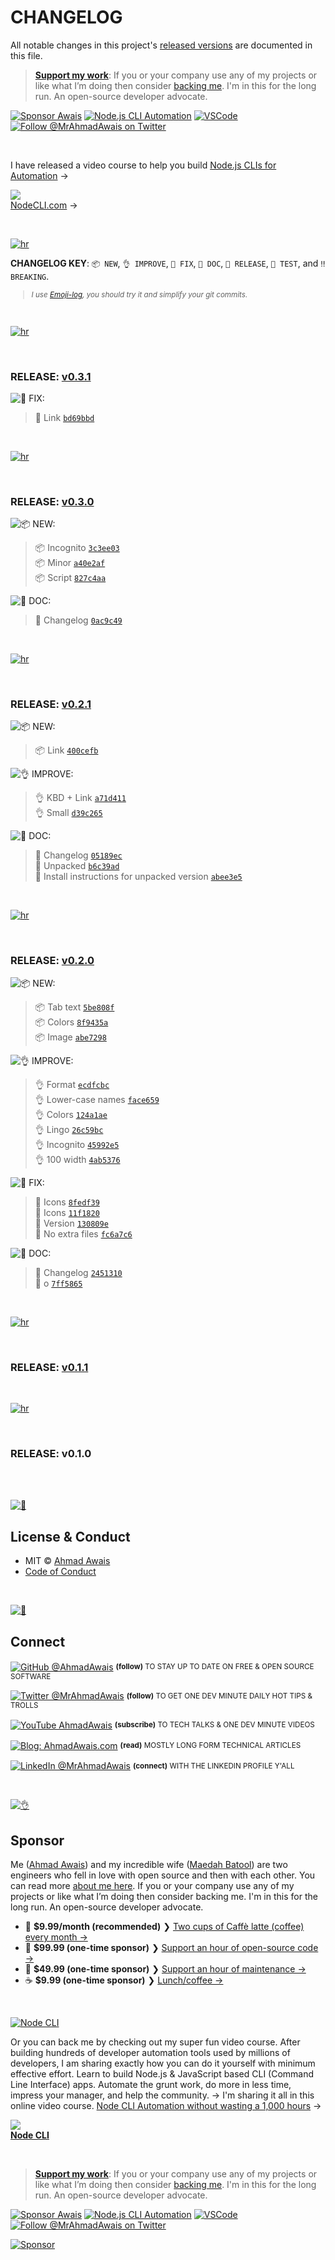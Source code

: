 # CHANGELOG

All notable changes in this project's [released versions](../../releases) are documented in this file.

> [**Support my work**][sponsor]: If you or your company use any of my projects or like what I’m doing then consider [backing me][sponsor]. I'm in this for the long run. An open-source developer advocate.

[![Sponsor Awais](https://img.shields.io/badge/-Sponsor%20Awais%20%E2%86%92-gray.svg?colorA=6A788D&colorB=6A788D&style=flat)](https://github.com/AhmadAwais/sponsor/?utm_source=FOSS) [![Node.js CLI Automation](https://img.shields.io/badge/-NodeCLI.com%20%E2%86%92-gray.svg?colorA=6A788D&colorB=6A788D&style=flat)](https://NodeCLI.com/?utm_source=FOSS)
[![VSCode](https://img.shields.io/badge/-VSCode.pro%20%E2%86%92-gray.svg?colorA=6A788D&colorB=6A788D&style=flat)](https://VSCode.pro/?utm_source=GitHubFOSS)
[![Follow @MrAhmadAwais on Twitter](https://img.shields.io/twitter/follow/mrahmadawais.svg?style=social&label=Follow%20@MrAhmadAwais)](https://twitter.com/mrahmadawais/)

<br>

I have released a video course to help you build <a href="https://NodeCLI.com/?utm_source=FOSS" target="_blank">Node.js CLIs for Automation</a> →</p>

<a href="https://NodeCLI.com/?utm_source=FOSS" target="_blank"><img src="https://raw.githubusercontent.com/ahmadawais/stuff/master/nodecli/featured.jpg" /><br>NodeCLI.com</a> →

<br>

[![hr](https://raw.githubusercontent.com/ahmadawais/stuff/master/images/git/hr.png)](/)

**CHANGELOG KEY**: `📦 NEW`, `👌 IMPROVE`, `🐛 FIX`, `📖 DOC`, `🚀 RELEASE`, `🤖 TEST`, and `‼️ BREAKING`.

<small>

> _I use [Emoji-log](https://github.com/ahmadawais/Emoji-Log), you should try it and simplify your git commits._

</small>

<br>

[![hr](https://raw.githubusercontent.com/ahmadawais/stuff/master/images/git/hr.png)](/)

<br>

### RELEASE: [v0.3.1](https://github.com/ahmadawais/shades-of-purple-google-chrome/compare/v0.3.0...v0.3.1)

![🐛 FIX:](https://img.shields.io/badge/-FIX-gray.svg?colorB=ff6347)

> 🐛 Link [`bd69bbd`](https://github.com/ahmadawais/shades-of-purple-google-chrome/commit/bd69bbd609ad8a664ad3c641a7ed7a003feb3dd4) <br>

<br>

[![hr](https://raw.githubusercontent.com/ahmadawais/stuff/master/images/git/hr.png)](/)

<br>

### RELEASE: [v0.3.0](https://github.com/ahmadawais/shades-of-purple-google-chrome/compare/v0.2.1...v0.3.0)

![📦 NEW:](https://img.shields.io/badge/-NEW-gray.svg?colorB=3778FF)

> 📦 Incognito [`3c3ee03`](https://github.com/ahmadawais/shades-of-purple-google-chrome/commit/3c3ee033c81f00a4c5ac065d4131adc8650b32ba) <br>
> 📦 Minor [`a40e2af`](https://github.com/ahmadawais/shades-of-purple-google-chrome/commit/a40e2af3a1b34e40c944784a133f1a1221a8336e) <br>
> 📦 Script [`827c4aa`](https://github.com/ahmadawais/shades-of-purple-google-chrome/commit/827c4aaedabfcb621e5c295009cd2ed94397c3ea) <br>

![📖 DOC:](https://img.shields.io/badge/-DOCS-gray.svg?colorB=978CD4)

> 📖 Changelog [`0ac9c49`](https://github.com/ahmadawais/shades-of-purple-google-chrome/commit/0ac9c497023094fc6292b3d471fef3cc58ae21a5) <br>

<br>

[![hr](https://raw.githubusercontent.com/ahmadawais/stuff/master/images/git/hr.png)](/)

<br>

### RELEASE: [v0.2.1](https://github.com/ahmadawais/shades-of-purple-google-chrome/compare/v0.2.0...v0.2.1)

![📦 NEW:](https://img.shields.io/badge/-NEW-gray.svg?colorB=3778FF)

> 📦 Link [`400cefb`](https://github.com/ahmadawais/shades-of-purple-google-chrome/commit/400cefb04e8f810db2c91206bac651756abd277a) <br>

![👌 IMPROVE:](https://img.shields.io/badge/-IMPROVEMENT-gray.svg?colorB=39AA54)

> 👌 KBD + Link [`a71d411`](https://github.com/ahmadawais/shades-of-purple-google-chrome/commit/a71d41189e6b3e2b470a2758a837677d72508f98) <br>
> 👌 Small [`d39c265`](https://github.com/ahmadawais/shades-of-purple-google-chrome/commit/d39c265f7d109ce1a2512c3faf70c18883eb722a) <br>

![📖 DOC:](https://img.shields.io/badge/-DOCS-gray.svg?colorB=978CD4)

> 📖 Changelog [`05189ec`](https://github.com/ahmadawais/shades-of-purple-google-chrome/commit/05189ece8f897b677c11b5bf0700b14556a1248a) <br>
> 📖 Unpacked [`b6c39ad`](https://github.com/ahmadawais/shades-of-purple-google-chrome/commit/b6c39ad23862895b1bc31d15338639980af7b69e) <br>
> 📖 Install instructions for unpacked version [`abee3e5`](https://github.com/ahmadawais/shades-of-purple-google-chrome/commit/abee3e560e3afe01adf582d8c239945a79f127c8) <br>

<br>

[![hr](https://raw.githubusercontent.com/ahmadawais/stuff/master/images/git/hr.png)](/)

<br>

### RELEASE: [v0.2.0](https://github.com/ahmadawais/shades-of-purple-google-chrome/compare/v0.1.1...v0.2.0)

![📦 NEW:](https://img.shields.io/badge/-NEW-gray.svg?colorB=3778FF)

> 📦 Tab text [`5be808f`](https://github.com/ahmadawais/shades-of-purple-google-chrome/commit/5be808ffcab9de1588d3ca87739cca6ea08e75a6) <br>
> 📦 Colors [`8f9435a`](https://github.com/ahmadawais/shades-of-purple-google-chrome/commit/8f9435aa67d68100bbedb88c9ae6e4f8bbedbde0) <br>
> 📦 Image [`abe7298`](https://github.com/ahmadawais/shades-of-purple-google-chrome/commit/abe7298e0ff9aea3ae80c4bd8f5ef37a1f9505b8) <br>

![👌 IMPROVE:](https://img.shields.io/badge/-IMPROVEMENT-gray.svg?colorB=39AA54)

> 👌 Format [`ecdfcbc`](https://github.com/ahmadawais/shades-of-purple-google-chrome/commit/ecdfcbc69e03f3d4814ef6441f32231b16d5645a) <br>
> 👌 Lower-case names [`face659`](https://github.com/ahmadawais/shades-of-purple-google-chrome/commit/face659241c2423335f1c714f766f049908ecd31) <br>
> 👌 Colors [`124a1ae`](https://github.com/ahmadawais/shades-of-purple-google-chrome/commit/124a1ae14aed6b5c35894cdae1b3bdd4af2aa197) <br>
> 👌 Lingo [`26c59bc`](https://github.com/ahmadawais/shades-of-purple-google-chrome/commit/26c59bcc24f3e28321e7e192e9e45cdabac35690) <br>
> 👌 Incognito [`45992e5`](https://github.com/ahmadawais/shades-of-purple-google-chrome/commit/45992e5a5a47ea19605ddfabd15d11acac43cb2d) <br>
> 👌 100 width [`4ab5376`](https://github.com/ahmadawais/shades-of-purple-google-chrome/commit/4ab5376f8cc57723cbe908a77fbbe351b2473183) <br>

![🐛 FIX:](https://img.shields.io/badge/-FIX-gray.svg?colorB=ff6347)

> 🐛 Icons [`8fedf39`](https://github.com/ahmadawais/shades-of-purple-google-chrome/commit/8fedf3910a590b79624a2e4f38356ae5da2b42ab) <br>
> 🐛 Icons [`11f1820`](https://github.com/ahmadawais/shades-of-purple-google-chrome/commit/11f182091b53f9d977cb6d7b26118736180ff8e2) <br>
> 🐛 Version [`130809e`](https://github.com/ahmadawais/shades-of-purple-google-chrome/commit/130809ef2137c2b05fb45d31424e351e685ed2dd) <br>
> 🐛 No extra files [`fc6a7c6`](https://github.com/ahmadawais/shades-of-purple-google-chrome/commit/fc6a7c6ae4005bdea6dff79736c671fae01e2cf8) <br>

![📖 DOC:](https://img.shields.io/badge/-DOCS-gray.svg?colorB=978CD4)

> 📖 Changelog [`2451310`](https://github.com/ahmadawais/shades-of-purple-google-chrome/commit/24513107454ca34c8bb3349f0137729b26359cc6) <br>
> 📖 o [`7ff5865`](https://github.com/ahmadawais/shades-of-purple-google-chrome/commit/7ff58655659441d85618400b291a51e8dbd8bbcb) <br>

<br>

[![hr](https://raw.githubusercontent.com/ahmadawais/stuff/master/images/git/hr.png)](/)

<br>

### RELEASE: [v0.1.1](https://github.com/ahmadawais/shades-of-purple-google-chrome/compare/v0.1.0...v0.1.1)

<br>

[![hr](https://raw.githubusercontent.com/ahmadawais/stuff/master/images/git/hr.png)](/)

<br>

### RELEASE: v0.1.0

<br>

<br>

[![📃](https://raw.githubusercontent.com/ahmadawais/stuff/master/images/git/license.png)](/)

## License & Conduct

- MIT © [Ahmad Awais](https://twitter.com/MrAhmadAwais/)
- [Code of Conduct](code-of-conduct.md)

<br>

[![🙌](https://raw.githubusercontent.com/ahmadawais/stuff/master/images/git/connect.png)](/)

## Connect

<div align="left">
<p><a href="https://github.com/ahmadawais"><img alt="GitHub @AhmadAwais" align="center" src="https://img.shields.io/badge/GITHUB-gray.svg?colorB=6cc644&style=flat" /></a>&nbsp;<small><strong>(follow)</strong> TO STAY UP TO DATE ON FREE & OPEN SOURCE SOFTWARE</small></p>
<p><a href="https://twitter.com/MrAhmadAwais/"><img alt="Twitter @MrAhmadAwais" align="center" src="https://img.shields.io/badge/TWITTER-gray.svg?colorB=1da1f2&style=flat" /></a>&nbsp;<small><strong>(follow)</strong> TO GET ONE DEV MINUTE DAILY HOT TIPS & TROLLS</small></p>
<p><a href="https://www.youtube.com/AhmadAwais"><img alt="YouTube AhmadAwais" align="center" src="https://img.shields.io/badge/YOUTUBE-gray.svg?colorB=ff0000&style=flat" /></a>&nbsp;<small><strong>(subscribe)</strong> TO TECH TALKS & ONE DEV MINUTE VIDEOS</small></p>
<p><a href="https://AhmadAwais.com/"><img alt="Blog: AhmadAwais.com" align="center" src="https://img.shields.io/badge/MY%20BLOG-gray.svg?colorB=4D2AFF&style=flat" /></a>&nbsp;<small><strong>(read)</strong> MOSTLY LONG FORM TECHNICAL ARTICLES</small></p>
<p><a href="https://www.linkedin.com/in/MrAhmadAwais/"><img alt="LinkedIn @MrAhmadAwais" align="center" src="https://img.shields.io/badge/LINKEDIN-gray.svg?colorB=0077b5&style=flat" /></a>&nbsp;<small><strong>(connect)</strong> WITH THE LINKEDIN PROFILE Y'ALL</small></p>
</div>

<br>

[![👌](https://raw.githubusercontent.com/ahmadawais/stuff/master/images/git/sponsor.png)](/)

## Sponsor

Me ([Ahmad Awais](https://twitter.com/mrahmadawais/)) and my incredible wife ([Maedah Batool](https://twitter.com/MaedahBatool/)) are two engineers who fell in love with open source and then with each other. You can read more [about me here](https://ahmadawais.com/about). If you or your company use any of my projects or like what I’m doing then consider backing me. I'm in this for the long run. An open-source developer advocate.

- 🌟  **$9.99/month (recommended)** ❯ [Two cups of Caffè latte (coffee) every month →](https://pay.paddle.com/checkout/540217)
- 🚀  **$99.99 (one-time sponsor)** ❯ [Support an hour of open-source code →](https://pay.paddle.com/checkout/515568)
- 🔰  **$49.99 (one-time sponsor)** ❯ [Support an hour of maintenance →](https://pay.paddle.com/checkout/527253)
- ☕️  **$9.99 (one-time sponsor)** ❯ [Lunch/coffee →](https://pay.paddle.com/checkout/527254)

<br>

[![Node CLI](https://img.shields.io/badge/-NodeCLI.com%20%E2%86%92-gray.svg?colorB=3D873A)](https://nodecli.com/?utm_source=FOSS)

Or you can back me by checking out my super fun video course. After building hundreds of developer automation tools used by millions of developers, I am sharing exactly how you can do it yourself with minimum effective effort. Learn to build Node.js & JavaScript based CLI (Command Line Interface) apps. Automate the grunt work, do more in less time, impress your manager, and help the community.
→ I'm sharing it all in this online video course. <a href="https://nodecli.com/?utm_source=FOSS" target="_blank">Node CLI Automation
without wasting a 1,000 hours</a> →</p>

<a href="https://nodecli.com/?utm_source=FOSS" target="_blank"><img src="https://raw.githubusercontent.com/ahmadawais/stuff/master/nodecli/featured.jpg" /><br><strong>Node CLI</strong></a>

<br>

> [**Support my work**][sponsor]: If you or your company use any of my projects or like what I’m doing then consider [backing me][sponsor]. I'm in this for the long run. An open-source developer advocate.

[![Sponsor Awais](https://img.shields.io/badge/-Sponsor%20Awais%20%E2%86%92-gray.svg?colorA=6A788D&colorB=6A788D&style=flat)](https://github.com/AhmadAwais/sponsor/?utm_source=FOSS) [![Node.js CLI Automation](https://img.shields.io/badge/-NodeCLI.com%20%E2%86%92-gray.svg?colorA=6A788D&colorB=6A788D&style=flat)](https://NodeCLI.com/?utm_source=FOSS)
[![VSCode](https://img.shields.io/badge/-VSCode.pro%20%E2%86%92-gray.svg?colorA=6A788D&colorB=6A788D&style=flat)](https://VSCode.pro/?utm_source=GitHubFOSS)
[![Follow @MrAhmadAwais on Twitter](https://img.shields.io/twitter/follow/mrahmadawais.svg?style=social&label=Follow%20@MrAhmadAwais)](https://twitter.com/mrahmadawais/)

[![Sponsor](https://raw.githubusercontent.com/ahmadawais/stuff/master/sponsor/sponsor.jpg)][sponsor]

[sponsor]: https://github.com/AhmadAwais/sponsor
